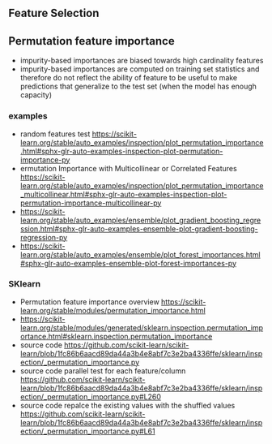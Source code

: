 ## Feature Selection

## Permutation feature importance
- impurity-based importances are biased towards high cardinality features
- impurity-based importances are computed on training set statistics and therefore do not reflect the ability of feature to be useful to make predictions that generalize to the test set (when the model has enough capacity)

### examples
- random features test https://scikit-learn.org/stable/auto_examples/inspection/plot_permutation_importance.html#sphx-glr-auto-examples-inspection-plot-permutation-importance-py
- ermutation Importance with Multicollinear or Correlated Features https://scikit-learn.org/stable/auto_examples/inspection/plot_permutation_importance_multicollinear.html#sphx-glr-auto-examples-inspection-plot-permutation-importance-multicollinear-py
- https://scikit-learn.org/stable/auto_examples/ensemble/plot_gradient_boosting_regression.html#sphx-glr-auto-examples-ensemble-plot-gradient-boosting-regression-py
- https://scikit-learn.org/stable/auto_examples/ensemble/plot_forest_importances.html#sphx-glr-auto-examples-ensemble-plot-forest-importances-py

### SKlearn
- Permutation feature importance overview https://scikit-learn.org/stable/modules/permutation_importance.html
- https://scikit-learn.org/stable/modules/generated/sklearn.inspection.permutation_importance.html#sklearn.inspection.permutation_importance
- source code https://github.com/scikit-learn/scikit-learn/blob/1fc86b6aacd89da44a3b4e8abf7c3e2ba4336ffe/sklearn/inspection/_permutation_importance.py
- source code parallel test for each feature/column https://github.com/scikit-learn/scikit-learn/blob/1fc86b6aacd89da44a3b4e8abf7c3e2ba4336ffe/sklearn/inspection/_permutation_importance.py#L260
- source code repalce the existing values with the shuffled values https://github.com/scikit-learn/scikit-learn/blob/1fc86b6aacd89da44a3b4e8abf7c3e2ba4336ffe/sklearn/inspection/_permutation_importance.py#L61